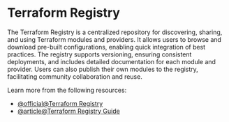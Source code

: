 # Terraform Registry

The Terraform Registry is a centralized repository for discovering, sharing, and using Terraform modules and providers. It allows users to browse and download pre-built configurations, enabling quick integration of best practices. The registry supports versioning, ensuring consistent deployments, and includes detailed documentation for each module and provider. Users can also publish their own modules to the registry, facilitating community collaboration and reuse.

Learn more from the following resources:

- [@official@Terraform Registry](https://registry.terraform.io/)
- [@article@Terraform Registry Guide](https://spacelift.io/blog/terraform-registry)
